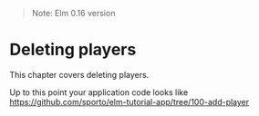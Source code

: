 > Note: Elm 0.16 version
 
# Deleting players

This chapter covers deleting players.

Up to this point your application code looks like <https://github.com/sporto/elm-tutorial-app/tree/100-add-player>

